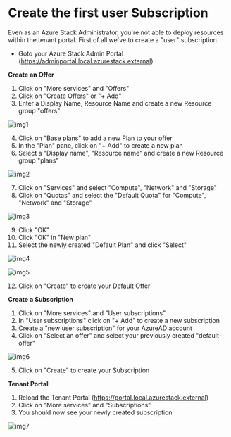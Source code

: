 # Create the first user Subscription
Even as an Azure Stack Administrator, you're not able to deploy resources within the tenant portal. First of all we've to create a "user" subscription.

 * Goto your Azure Stack Admin Portal (https://adminportal.local.azurestack.external)

**Create an Offer**
1. Click on "More services" and "Offers"
2. Click on "Create Offers" or "+ Add"
3. Enter a Display Name, Resource Name and create a new Resource group "offers"

![img1](img/offer_1.PNG)

4. Click on "Base plans" to add a new Plan to your offer
5. In the "Plan" pane, click on "+ Add" to create a new plan
6. Select a "Display name", "Resource name" and create a new Resource group "plans"

![img2](img/plan_1.PNG)

7. Click on "Services" and select "Compute", "Network" and "Storage"
8. Click on "Quotas" and select the "Default Quota" for "Compute", "Network" and "Storage"

![img3](img/quota_1.PNG)

9. Click "OK"
10. Click "OK" in "New plan"
11. Select the newly created "Default Plan" and click "Select"

![img4](img/plan_2.PNG)

![img5](img/offer_2.PNG)

12. Click on "Create" to create your Default Offer

**Create a Subscription**
1. Click on "More services" and "User subscriptions"
2. In "User subscriptions" click on "+ Add" to create a new subscription
3. Create a "new user subscription" for your AzureAD account
4. Click on "Select an offer" and select your previously created "default-offer"

![img6](img/newsub_1.png)

5. Click on "Create" to create your Subscription

**Tenant Portal**
 1. Reload the Tenant Portal (https://portal.local.azurestack.external)
 2. Click on "More services" and "Subscriptions"
 3. You should now see your newly created subscription
 
 ![img7](img/newsub_2.png)
 
